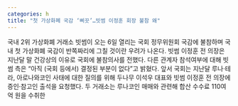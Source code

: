 ```yaml
---
categories: h
title: "첫 가상화폐 국감 ‘삐끗’…빗썸 이정훈 회장 불참 왜"
---
```

국내 2위 가상화폐 거래소 빗썸이 오는 6일 열리는 국회 정무위원회 국감에 불참하며 국내 첫 가상화폐 국감이 반쪽짜리에 그칠 것이란 우려가 나온다. 빗썸 이정훈 전 의장은 지난달 말 건강상의 이유로 국회에 불참의사를 전했다. 다른 관계자 참석여부에 대해 빗썸 측은 “아직 (국회 등에서) 결정된 부분이 없다”고 밝혔다. 앞서 국회는 지난달 루나·테라, 아로나와코인 사태에 대한 질의를 위해 두나무 이석우 대표와 빗썸 이정훈 전 의장에 증인·참고인 출석을 요청했다. 두 거래소는 루나코인 매매와 관련해 합산 수수료 110여억 원을 수취한